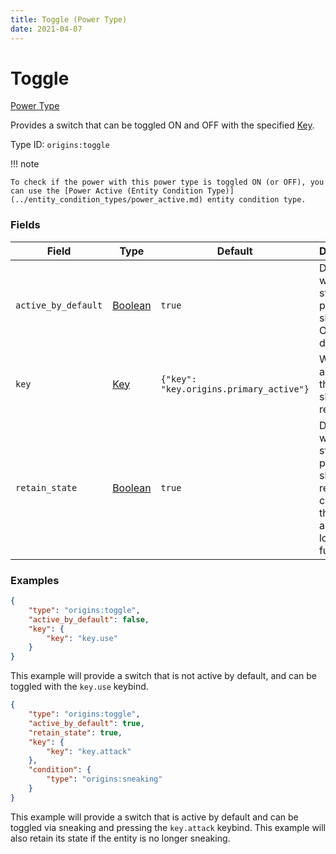 ```yaml
---
title: Toggle (Power Type)
date: 2021-04-07
---
```


# Toggle

[Power Type](../power_types.md)

Provides a switch that can be toggled ON and OFF with the specified [Key](../data_types/key.md).

Type ID: `origins:toggle`


!!! note

    To check if the power with this power type is toggled ON (or OFF), you can use the [Power Active (Entity Condition Type)](../entity_condition_types/power_active.md) entity condition type.


### Fields

Field  | Type | Default | Description
-------|------|---------|-------------
`active_by_default` | [Boolean](../data_types/boolean.md) | `true` | Determines whether the state of this power type should be ON by default.
`key` | [Key](../data_types/key.md) | `{"key": "key.origins.primary_active"}` | Which active key this power should respond to.
`retain_state` | [Boolean](../data_types/boolean.md) | `true` | Determines whether the state of this power type should retain if the condition (if there is any) is no longer fulfilled.


### Examples

```json
{
    "type": "origins:toggle",
    "active_by_default": false,
    "key": {
        "key": "key.use"
    }
}
```

This example will provide a switch that is not active by default, and can be toggled with the `key.use` keybind.
<br>

```json
{
    "type": "origins:toggle",
    "active_by_default": true,
    "retain_state": true,
    "key": {
        "key": "key.attack"
    },
    "condition": {
        "type": "origins:sneaking"
    }
}
```

This example will provide a switch that is active by default and can be toggled via sneaking and pressing the `key.attack` keybind. This example will also retain its state if the entity is no longer sneaking.
